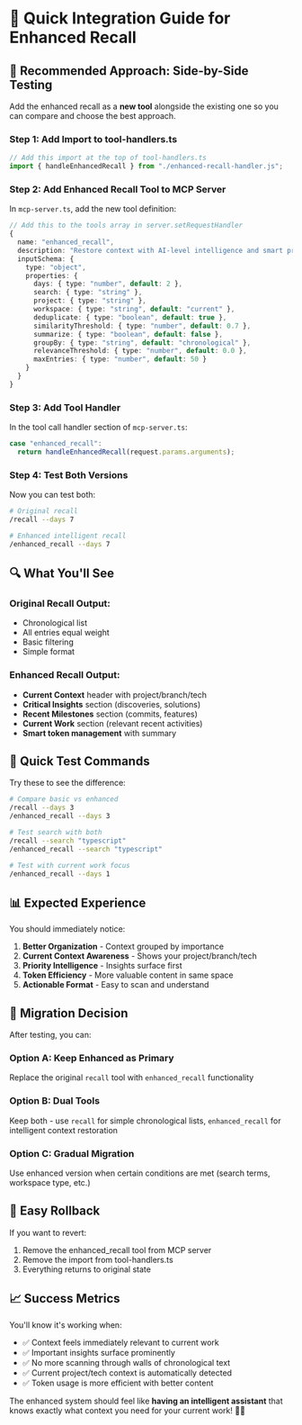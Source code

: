 # 🔧 Quick Integration Guide for Enhanced Recall

## 🎯 Recommended Approach: Side-by-Side Testing

Add the enhanced recall as a **new tool** alongside the existing one so you can compare and choose the best approach.

### **Step 1: Add Import to tool-handlers.ts**

```typescript
// Add this import at the top of tool-handlers.ts
import { handleEnhancedRecall } from "./enhanced-recall-handler.js";
```

### **Step 2: Add Enhanced Recall Tool to MCP Server**

In `mcp-server.ts`, add the new tool definition:

```typescript
// Add this to the tools array in server.setRequestHandler
{
  name: "enhanced_recall",
  description: "Restore context with AI-level intelligence and smart prioritization",
  inputSchema: {
    type: "object",
    properties: {
      days: { type: "number", default: 2 },
      search: { type: "string" },
      project: { type: "string" },
      workspace: { type: "string", default: "current" },
      deduplicate: { type: "boolean", default: true },
      similarityThreshold: { type: "number", default: 0.7 },
      summarize: { type: "boolean", default: false },
      groupBy: { type: "string", default: "chronological" },
      relevanceThreshold: { type: "number", default: 0.0 },
      maxEntries: { type: "number", default: 50 }
    }
  }
}
```

### **Step 3: Add Tool Handler**

In the tool call handler section of `mcp-server.ts`:

```typescript
case "enhanced_recall":
  return handleEnhancedRecall(request.params.arguments);
```

### **Step 4: Test Both Versions**

Now you can test both:

```bash
# Original recall
/recall --days 7

# Enhanced intelligent recall
/enhanced_recall --days 7
```

## 🔍 What You'll See

### **Original Recall Output:**
- Chronological list
- All entries equal weight
- Basic filtering
- Simple format

### **Enhanced Recall Output:**
- **Current Context** header with project/branch/tech
- **Critical Insights** section (discoveries, solutions)
- **Recent Milestones** section (commits, features)
- **Current Work** section (relevant recent activities)
- **Smart token management** with summary

## 🚀 Quick Test Commands

Try these to see the difference:

```bash
# Compare basic vs enhanced
/recall --days 3
/enhanced_recall --days 3

# Test search with both
/recall --search "typescript"
/enhanced_recall --search "typescript"

# Test with current work focus
/enhanced_recall --days 1
```

## 📊 Expected Experience

You should immediately notice:

1. **Better Organization** - Context grouped by importance
2. **Current Context Awareness** - Shows your project/branch/tech
3. **Priority Intelligence** - Insights surface first
4. **Token Efficiency** - More valuable content in same space
5. **Actionable Format** - Easy to scan and understand

## 🎯 Migration Decision

After testing, you can:

### **Option A: Keep Enhanced as Primary**
Replace the original `recall` tool with `enhanced_recall` functionality

### **Option B: Dual Tools**
Keep both - use `recall` for simple chronological lists, `enhanced_recall` for intelligent context restoration

### **Option C: Gradual Migration**
Use enhanced version when certain conditions are met (search terms, workspace type, etc.)

## 🔧 Easy Rollback

If you want to revert:
1. Remove the enhanced_recall tool from MCP server
2. Remove the import from tool-handlers.ts
3. Everything returns to original state

## 📈 Success Metrics

You'll know it's working when:
- ✅ Context feels immediately relevant to current work
- ✅ Important insights surface prominently
- ✅ No more scanning through walls of chronological text
- ✅ Current project/tech context is automatically detected
- ✅ Token usage is more efficient with better content

The enhanced system should feel like **having an intelligent assistant** that knows exactly what context you need for your current work! 🧠✨